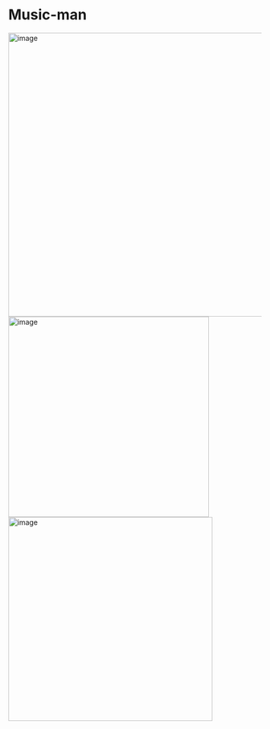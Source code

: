 # Music-man
<img width="565" alt="image" src="https://user-images.githubusercontent.com/33666159/175017985-9f30cd3b-1da6-4965-bd84-b4759de8fac5.png">
<img width="399" alt="image" src="https://user-images.githubusercontent.com/33666159/175018119-2c1e9c3e-077d-4682-b01e-3698e33cda8f.png">
<img width="406" alt="image" src="https://user-images.githubusercontent.com/33666159/175018355-3df17b9c-8468-4fcb-ad08-5e28046d660d.png">
